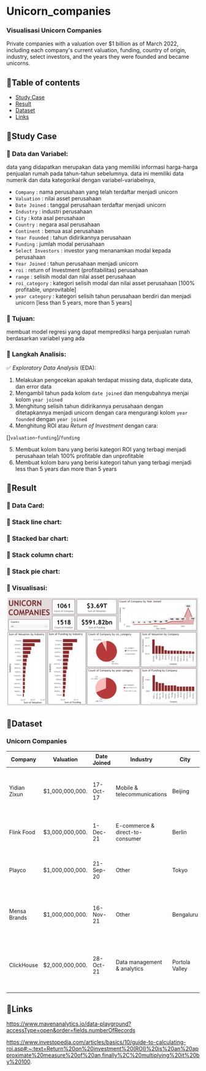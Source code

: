 # Unicorn_companies
### **Visualisasi Unicorn Companies**
Private companies with a valuation over $1 billion as of March 2022, including each company's current valuation, funding, country of origin, industry, select investors, and the years they were founded and became unicorns.


## 📌Table of contents
- [Study Case](https://github.com/DiannitaOlipmimi/regresi_linier#study-case)
- [Result](https://github.com/DiannitaOlipmimi/regresi_dan_asumsinya#step-by-step-analysis)
- [Dataset](https://github.com/DiannitaOlipmimi/regresi_dan_asumsinya#step-by-step-analysis)
- [Links](https://github.com/DiannitaOlipmimi/regresi_dan_asumsinya#step-by-step-analysis)

## 📌**Study Case**
### 📒 Data dan Variabel:
data yang didapatkan merupakan data yang memiliki informasi harga-harga penjualan rumah pada tahun-tahun sebelumnya. data ini memiliki data numerik dan data kategorikal dengan variabel-variabelnya,
- `Company` : nama perusahaan yang telah terdaftar menjadi unicorn
- `Valuation` : nilai asset perusahaan
- `Date Joined` : tanggal perusahaan terdaftar menjadi unicorn
- `Industry` : industri perusahaan
- `City` : kota asal perusahaan
- `Country` : negara asal perusahaan
- `Continent` : benua asal perusahaan
- `Year Founded` : tahun didirikannya perusahaan
- `Funding` : jumlah modal perusahaan
- `Select Investors` : investor yang menanamkan modal kepada perusahaan
- `Year Joined` : tahun perusahaan menjadi unicorn
- `roi` : return of Investment (profitabilitas) perusahaan
- `range` : selisih modal dan nilai asset perusahaan 
- `roi_category` : kategori selisih modal dan nilai asset perusahaan [100% profitable, unprovitable]
- `year category` : kategori selisih tahun perusahaan berdiri dan menjadi unicorn [less than 5 years, more than 5 years]

### 📒 Tujuan:
membuat model regresi yang dapat memprediksi harga penjualan rumah berdasarkan variabel yang ada

### 📒 Langkah Analisis:
✅ *Exploratory Data Analysis* (EDA):
1. Melakukan pengecekan apakah terdapat missing data, duplicate data, dan error data
2. Mengambil tahun pada kolom `date joined` dan mengubahnya menjai kolom `year joined`
3. Menghitung selisih tahun didirikannya perusahaan dengan ditetapkannya menjadi unicorn dengan cara mengurangi kolom `year founded` dengan `year joined`
4. Menghitung ROI atau *Return of Investment* dengan cara:

[]`valuation`-`funding`]/`funding` 

5. Membuat kolom baru yang berisi kategori ROI yang terbagi menjadi perusahaan telah 100% profitable dan unprofitable
6. Membuat kolom baru yang berisi kategori tahun yang terbagi menjadi less than 5 years dan more than 5 years

## 📌**Result**
### 📒 Data Card:

### 📒 Stack line chart:

### 📒 Stacked bar chart:

### 📒 Stack column chart:

### 📒 Stack pie chart:

### 📒 Visualisasi:
![Alt text](Images/dashboard.png)


## 📌**Dataset**
### **Unicorn Companies**
|Company              |Valuation      |Date Joined|Industry                       |City          |Country      |Continent    |Year Founded|Funding        |Select Investors                                                      |Year Joined|roi     |range|roi_category   |year category   |
|---------------------|---------------|-----------|-------------------------------|--------------|-------------|-------------|------------|---------------|----------------------------------------------------------------------|-----------|--------|-----|---------------|----------------|
|Yidian Zixun         |$1,000,000,000.|17-Oct-17  |Mobile & telecommunications    |Beijing       |China        |Asia         |2021        |$151,000,000.  |Phoenix New Media, Tianjin Haihe Industry Fund                        |2017       |562.25% |-4   |100% profitable|less than 5 year|
|Flink Food           |$3,000,000,000.|1-Dec-21   |E-commerce & direct-to-consumer|Berlin        |Germany      |Europe       |2021        |$1,000,000,000.|Mubadala Capital, Bond, Prosus Ventures                               |2021       |200.00% |0    |100% profitable|less than 5 year|
|Playco               |$1,000,000,000.|21-Sep-20  |Other                          |Tokyo         |Japan        |Asia         |2020        |$140,000,000.  |Sozo Ventures, Caffeinated Capital, Sequoia Capital                   |2020       |614.29% |0    |100% profitable|less than 5 year|
|Mensa Brands         |$1,000,000,000.|16-Nov-21  |Other                          |Bengaluru     |India        |Asia         |2021        |$218,000,000.  |Accel, Falcon Edge Capital, Norwest Venture Partners                  |2021       |358.72% |0    |100% profitable|less than 5 year|
|ClickHouse           |$2,000,000,000.|28-Oct-21  |Data management & analytics    |Portola Valley|United States|North America|2021        |$300,000,000.  |Lightspeed Venture Partners, Almaz Capital Partners, Altimeter Capital|2021       |566.67% |0    |100% profitable|less than 5 year|

## 📌**Links**
https://www.mavenanalytics.io/data-playground?accessType=open&order=fields.numberOfRecords

https://www.investopedia.com/articles/basics/10/guide-to-calculating-roi.asp#:~:text=Return%20on%20investment%20(ROI)%20is%20an%20approximate%20measure%20of%20an,finally%2C%20multiplying%20it%20by%20100.